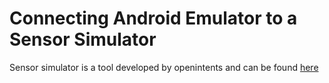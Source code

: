 Connecting Android Emulator to a Sensor Simulator
===============================================

Sensor simulator is a tool developed by openintents and can be found [here](http://code.google.com/p/openintents/wiki/SensorSimulator)



